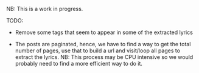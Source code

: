NB: This is a work in progress.

TODO:

- Remove some <a data-id></a> tags that seem to appear in some of the extracted lyrics

- The posts are paginated, hence, we have to find a way to get the total number of pages, use that to build a url and visit/loop all pages to extract the lyrics.
  NB: This process may be CPU intensive so we would probably need to find a more efficient way to do it.
